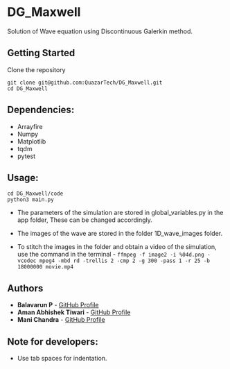 # DG_Maxwell
Solution of Wave equation using Discontinuous Galerkin method.

## Getting Started

Clone the repository
```
git clone git@github.com:QuazarTech/DG_Maxwell.git
cd DG_Maxwell
```

## Dependencies:
* Arrayfire
* Numpy
* Matplotlib
* tqdm
* pytest

## Usage:
```
cd DG_Maxwell/code
python3 main.py
```
* The parameters of the simulation are stored in global_variables.py in
  the app folder, These can be changed accordingly.
  
* The images of the wave are stored in the folder 1D_wave_images folder.

* To stitch the images in the folder and obtain a video of the simulation,
  use the command in the terminal -
  `ffmpeg -f image2 -i %04d.png -vcodec mpeg4 -mbd rd -trellis 2 -cmp 2 -g 300 -pass 1 -r 25 -b 18000000 movie.mp4`
  
## Authors

* **Balavarun P** - [GitHub Profile](https://github.com/Balavarun5)
* **Aman Abhishek Tiwari** - [GitHub Profile](https://github.com/amanabt)
* **Mani Chandra** - [GitHub Profile](https://github.com/mchandra)

## Note for developers:
* Use tab spaces for indentation.
